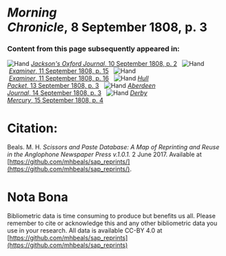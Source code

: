 # *Morning Chronicle*, 8 September 1808, p. 3  
  
### Content from this page subsequently appeared in:  
![Hand](http://scissorsandpaste.net/wp-content/uploads/2017/06/smallhandpointer.png) [*Jackson's Oxford Journal*, 10 September 1808, p. 2](https://mhbeals.github.io/sap_html/Jackson's-Oxford-Journal/Jackson's-Oxford-Journal-10-September-1808-p-2)  
![Hand](http://scissorsandpaste.net/wp-content/uploads/2017/06/smallhandpointer.png) [*Examiner*, 11 September 1808, p. 15](https://mhbeals.github.io/sap_html/Examiner/Examiner-11-September-1808-p-15)  
![Hand](http://scissorsandpaste.net/wp-content/uploads/2017/06/smallhandpointer.png) [*Examiner*, 11 September 1808, p. 16](https://mhbeals.github.io/sap_html/Examiner/Examiner-11-September-1808-p-16)  
![Hand](http://scissorsandpaste.net/wp-content/uploads/2017/06/smallhandpointer.png) [*Hull Packet*, 13 September 1808, p. 3](https://mhbeals.github.io/sap_html/Hull-Packet/Hull-Packet-13-September-1808-p-3)  
![Hand](http://scissorsandpaste.net/wp-content/uploads/2017/06/smallhandpointer.png) [*Aberdeen Journal*, 14 September 1808, p. 3](https://mhbeals.github.io/sap_html/Aberdeen-Journal/Aberdeen-Journal-14-September-1808-p-3)  
![Hand](http://scissorsandpaste.net/wp-content/uploads/2017/06/smallhandpointer.png) [*Derby Mercury*, 15 September 1808, p. 4](https://mhbeals.github.io/sap_html/Derby-Mercury/Derby-Mercury-15-September-1808-p-4)  


# Citation: 

Beals. M. H. *Scissors and Paste Database: A Map of Reprinting and Reuse in the Anglophone Newspaper Press v.1.0.1.* 2 June 2017. Available at [https://github.com/mhbeals/sap_reprints/](https://github.com/mhbeals/sap_reprints/). 

# Nota Bona

Bibliometric data is time consuming to produce but benefits us all. Please remember to cite or acknowledge this and any other bibliometric data you use in your research. All data is available CC-BY 4.0 at [https://github.com/mhbeals/sap_reprints](https://github.com/mhbeals/sap_reprints)